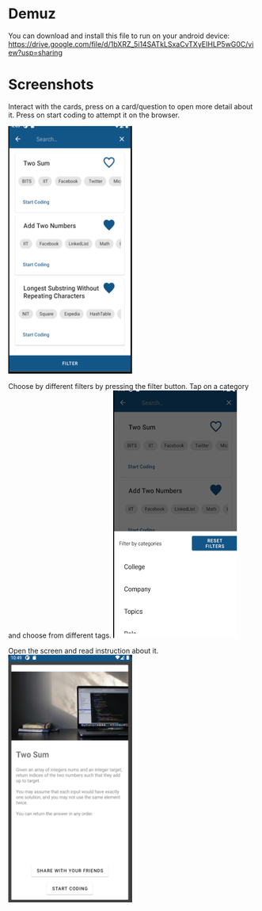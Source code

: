 # Demuz
You can download and install this file to run on your android device: https://drive.google.com/file/d/1bXRZ_5i14SATkLSxaCvTXyEIHLP5wG0C/view?usp=sharing

# Screenshots

Interact with the cards, press on a card/question to open more detail about it. Press on start coding to attempt it on the browser. 

<img src="https://github.com/sangeetds/demuz/blob/master/Images/Main_Screen.png" width="250" height="500" alt="opening screen"/>

Choose by different filters by pressing the filter button. Tap on a category and choose from different tags.
<img src="https://github.com/sangeetds/demuz/blob/master/Images/Filter.png" width="250" height="500" alt="filter screen"/>

Open the screen and read instruction about it.
<img src="https://github.com/sangeetds/demuz/blob/master/Images/Coding_Question.png" width="250" height="500" alt="coding question"/>


